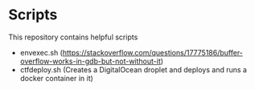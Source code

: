 # Scripts
This repository contains helpful scripts

* envexec.sh (https://stackoverflow.com/questions/17775186/buffer-overflow-works-in-gdb-but-not-without-it)
* ctfdeploy.sh (Creates a DigitalOcean droplet and deploys and runs a docker container in it)

